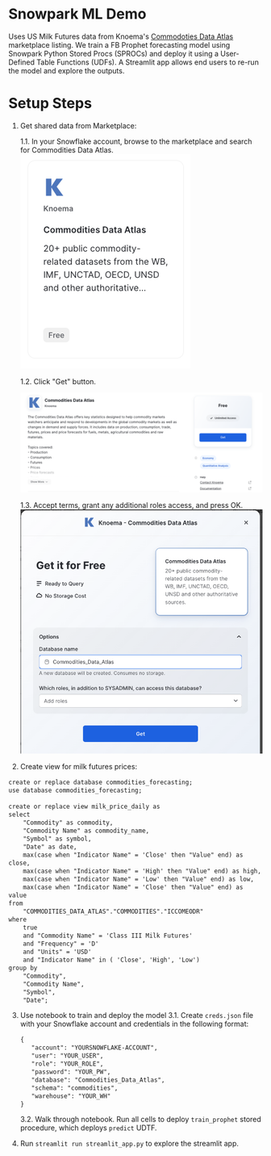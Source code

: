 # Snowpark ML Demo

Uses US Milk Futures data from Knoema's [Commodoties Data Atlas](https://www.snowflake.com/datasets/knoema-commodities-data-atlas/) marketplace listing. We train a FB Prophet forecasting model using Snowpark Python Stored Procs (SPROCs) and deploy it using a User-Defined Table Functions (UDFs). A Streamlit app allows end users to re-run the model and explore the outputs. 

# Setup Steps
1. Get shared data from Marketplace:

    1.1. In your Snowflake account, browse to the marketplace and search for Commodities Data Atlas.
![Listing](images/listing.png)

    1.2. Click "Get" button. 

    ![Listing](images/commodities_data_atlas_description.png)

    1.3. Accept terms, grant any additional roles access, and press OK.
![Confirm Terms](images/confirm_terms.png)

2. Create view for milk futures prices:
```
create or replace database commodities_forecasting;
use database commodities_forecasting;

create or replace view milk_price_daily as 
select 
    "Commodity" as commodity, 
    "Commodity Name" as commodity_name,
    "Symbol" as symbol,
    "Date" as date, 
    max(case when "Indicator Name" = 'Close' then "Value" end) as close, 
    max(case when "Indicator Name" = 'High' then "Value" end) as high, 
    max(case when "Indicator Name" = 'Low' then "Value" end) as low, 
    max(case when "Indicator Name" = 'Close' then "Value" end) as value    
from 
    "COMMODITIES_DATA_ATLAS"."COMMODITIES"."ICCOMEODR"
where 
    true 
    and "Commodity Name" = 'Class III Milk Futures'
    and "Frequency" = 'D'
    and "Units" = 'USD'
    and "Indicator Name" in ( 'Close', 'High', 'Low')
group by 
    "Commodity", 
    "Commodity Name",
    "Symbol",
    "Date";
```


3. Use notebook to train and deploy the model
    3.1. Create `creds.json` file with your Snowflake account and credentials in the following format:
    ```
    {
       "account": "YOURSNOWFLAKE-ACCOUNT",
       "user": "YOUR_USER",
       "role": "YOUR_ROLE",
       "password": "YOUR_PW",
       "database": "Commodities_Data_Atlas",
       "schema": "commodities",
       "warehouse": "YOUR_WH"
    }
    ```


    3.2. Walk through notebook. Run all cells to deploy `train_prophet` stored procedure, which deploys `predict` UDTF.

4. Run `streamlit run streamlit_app.py` to explore the streamlit app.
